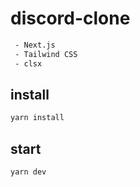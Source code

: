 
# discord-clone

```bash
 - Next.js
 - Tailwind CSS
 - clsx
```

## install
```bash
yarn install
```

## start
```bash
yarn dev
```
